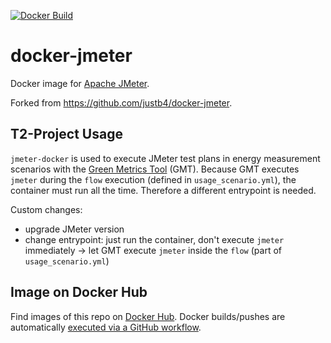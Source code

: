 [![Docker Build](https://github.com/t2-project/docker-jmeter/actions/workflows/docker.yml/badge.svg)](https://github.com/t2-project/docker-jmeter/actions/workflows/docker.yml)

# docker-jmeter

Docker image for [Apache JMeter](http://jmeter.apache.org).

Forked from https://github.com/justb4/docker-jmeter.

## T2-Project Usage

`jmeter-docker` is used to execute JMeter test plans in energy measurement scenarios with the [Green Metrics Tool](https://github.com/green-coding-berlin/green-metrics-tool) (GMT).
Because GMT executes `jmeter` during the `flow` execution (defined in `usage_scenario.yml`), the container must run all the time. Therefore a different entrypoint is needed.

Custom changes:
* upgrade JMeter version
* change entrypoint: just run the container, don't execute `jmeter` immediately → let GMT execute `jmeter` inside the `flow` (part of `usage_scenario.yml`)

## Image on Docker Hub

Find images of this repo on [Docker Hub](https://hub.docker.com/r/t2project/jmeter).
Docker builds/pushes are automatically [executed via a GitHub workflow](.github/workflows/docker.yml).
